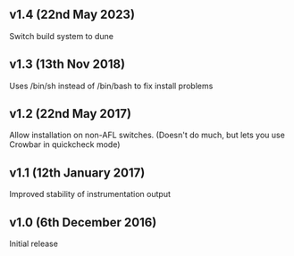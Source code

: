 v1.4 (22nd May 2023)
--------------------

Switch build system to dune

v1.3 (13th Nov 2018)
---------------------

Uses /bin/sh instead of /bin/bash to fix install problems

v1.2 (22nd May 2017)
---------------------

Allow installation on non-AFL switches.
(Doesn't do much, but lets you use Crowbar in quickcheck mode)


v1.1 (12th January 2017)
---------------------

Improved stability of instrumentation output


v1.0 (6th December 2016)
---------------------

Initial release
